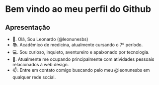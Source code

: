 # Bem vindo ao meu perfil do Github

## Apresentação
- 👋. Olá, Sou Leonardo (@leonunesbs)
- 📚. Acadêmico de medicina, atualmente cursando o 7º período.
- 💻. Sou curioso, inquieto, aventureiro e apaixonado por tecnologia.
- 💼. Atualmente me ocupando principalmente com atividades pessoais relacionados à web design.
- 📫. Entre em contato comigo buscando pelo meu @leonunesbs em qualquer rede social.

<!---
leonunesbs/leonunesbs is a ✨ special ✨ repository because its `README.md` (this file) appears on your GitHub profile.
You can click the Preview link to take a look at your changes.
--->

